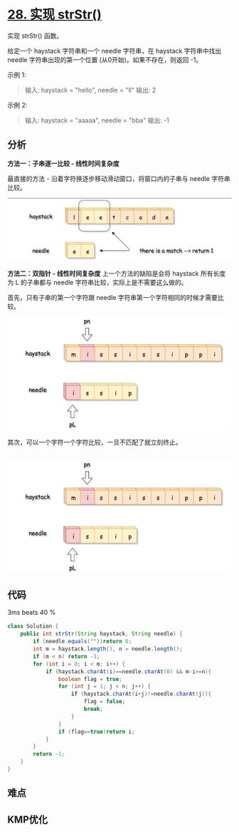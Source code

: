 # [28. 实现 strStr()](https://leetcode-cn.com/problems/implement-strstr/)

实现 strStr() 函数。

给定一个 haystack 字符串和一个 needle 字符串，在 haystack 字符串中找出 needle 字符串出现的第一个位置 (从0开始)。如果不存在，则返回  -1。

示例 1:

> 输入: haystack = "hello", needle = "ll"
> 输出: 2

示例 2:

> 输入: haystack = "aaaaa", needle = "bba"
> 输出: -1



## 分析

**方法一：子串逐一比较 - 线性时间复杂度**

最直接的方法 - 沿着字符换逐步移动滑动窗口，将窗口内的子串与 needle 字符串比较。

![image-20200829112915880](./images/strStr.png)



**方法二：双指针 - 线性时间复杂度**
上一个方法的缺陷是会将 haystack 所有长度为 L 的子串都与 needle 字符串比较，实际上是不需要这么做的。

首先，只有子串的第一个字符跟 needle 字符串第一个字符相同的时候才需要比较。

![image-20200829113011591](./images/strStr-2.png)

其次，可以一个字符一个字符比较，一旦不匹配了就立刻终止。      

​        ![image-20200829113221822](./images/strStr-3.png)

## 代码

3ms  beats 40 % 

```java
class Solution {
    public int strStr(String haystack, String needle) {
        if (needle.equals(""))return 0;
        int m = haystack.length(), n = needle.length();
        if (m < n) return -1;
        for (int i = 0; i < m; i++) {
            if (haystack.charAt(i)==needle.charAt(0) && m-i>=n){
                boolean flag = true;
                for (int j = 1; j < n; j++) {
                    if (haystack.charAt(i+j)!=needle.charAt(j)){
                        flag = false;
                        break;
                    }
                }
                if (flag==true)return i;
            }
        }
        return -1;
    }
}
```



## 难点



## KMP优化

